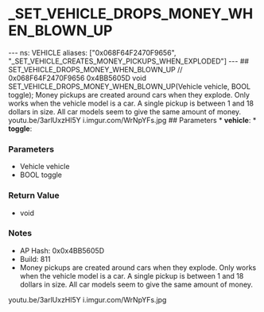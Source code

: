 # _SET_VEHICLE_DROPS_MONEY_WHEN_BLOWN_UP

--- ns: VEHICLE aliases: ["0x068F64F2470F9656", "_SET_VEHICLE_CREATES_MONEY_PICKUPS_WHEN_EXPLODED"] --- ## SET_VEHICLE_DROPS_MONEY_WHEN_BLOWN_UP  // 0x068F64F2470F9656 0x4BB5605D void SET_VEHICLE_DROPS_MONEY_WHEN_BLOWN_UP(Vehicle vehicle, BOOL toggle);  Money pickups are created around cars when they explode. Only works when the vehicle model is a car. A single pickup is between 1 and 18 dollars in size. All car models seem to give the same amount of money. youtu.be/3arlUxzHl5Y i.imgur.com/WrNpYFs.jpg  ## Parameters * **vehicle**: * **toggle**:

### Parameters
* Vehicle vehicle
* BOOL toggle

### Return Value
* void

### Notes
* AP Hash: 0x0x4BB5605D
* Build: 811
* Money pickups are created around cars when they explode. Only works when the vehicle model is a car. A single pickup is between 1 and 18 dollars in size. All car models seem to give the same amount of money.

youtu.be/3arlUxzHl5Y 
i.imgur.com/WrNpYFs.jpg

